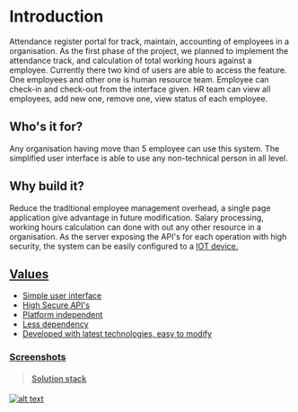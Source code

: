 # Introduction
Attendance register portal for track, maintain, accounting of employees in a organisation. As the first phase of the project, we planned to implement the attendance track, and calculation of total working hours against a employee. Currently there two kind of users are able to access the feature. One employees and other one is human resource team. Employee can check-in and check-out from the interface given. HR team can view all employees, add new one, remove one, view status of each employee.

## Who's it for?
Any organisation having move than 5 employee can use this system. The simplified user interface is able to use any non-technical person in all level.

## Why build it?
Reduce the traditional employee management overhead, a single page application give advantage in future modification. Salary processing, working hours calculation can done with out any other resource in a organisation. 
As the server exposing the API's for each operation with high security, the system can be easily configured to a <u>IOT device<u>.

## Values
- Simple user interface
- High Secure API's
- Platform independent
- Less dependency
- Developed with latest technologies, easy to modify

### Screenshots

> #### Solution stack

![alt text](https://user-images.githubusercontent.com/23372515/73955675-b9ec9d80-4929-11ea-8370-be21813999dc.jpeg)
